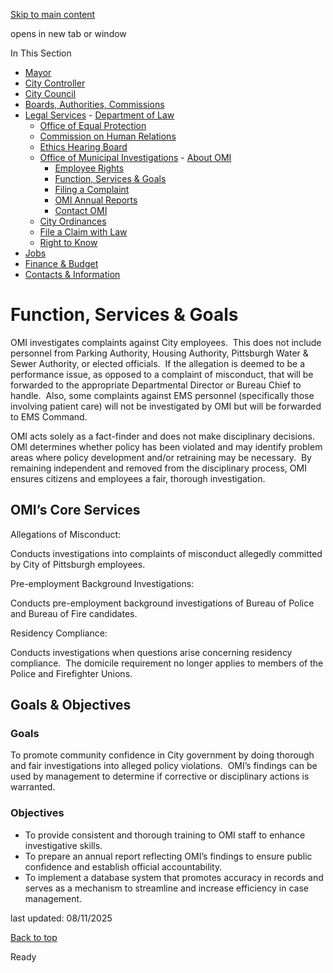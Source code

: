 [Skip to main content](https://www.pittsburghpa.gov/City-Government/Legal-Services/Office-of-Municipal-Investigations/Function-Services-Goals#main-content)

opens in new tab or window

In This Section

- [Mayor](https://www.pittsburghpa.gov/City-Government/Mayor)
- [City Controller](https://www.pittsburghpa.gov/City-Government/City-Controllers-Office)
- [City Council](https://www.pittsburghpa.gov/City-Government/City-Council)
- [Boards, Authorities, Commissions](https://www.pittsburghpa.gov/City-Government/Boards-Authorities-Commissions)
- [Legal Services](https://www.pittsburghpa.gov/City-Government/Legal-Services)  - [Department of Law](https://www.pittsburghpa.gov/City-Government/Legal-Services/Department-of-Law)
  - [Office of Equal Protection](https://www.pittsburghpa.gov/City-Government/Legal-Services/Office-of-Equal-Protection)
  - [Commission on Human Relations](https://www.pittsburghpa.gov/City-Government/Legal-Services/Commission-on-Human-Relations)
  - [Ethics Hearing Board](https://www.pittsburghpa.gov/City-Government/Legal-Services/Ethics-Hearing-Board)
  - [Office of Municipal Investigations](https://www.pittsburghpa.gov/City-Government/Legal-Services/Office-of-Municipal-Investigations)    - [About OMI](https://www.pittsburghpa.gov/City-Government/Legal-Services/Office-of-Municipal-Investigations/About-OMI)
    - [Employee Rights](https://www.pittsburghpa.gov/City-Government/Legal-Services/Office-of-Municipal-Investigations/Employee-Rights)
    - [Function, Services & Goals](https://www.pittsburghpa.gov/City-Government/Legal-Services/Office-of-Municipal-Investigations/Function-Services-Goals)
    - [Filing a Complaint](https://www.pittsburghpa.gov/City-Government/Legal-Services/Office-of-Municipal-Investigations/Filing-a-Complaint)
    - [OMI Annual Reports](https://www.pittsburghpa.gov/City-Government/Legal-Services/Office-of-Municipal-Investigations/OMI-Annual-Reports)
    - [Contact OMI](https://www.pittsburghpa.gov/City-Government/Legal-Services/Office-of-Municipal-Investigations/Contact)
  - [City Ordinances](https://www.pittsburghpa.gov/City-Government/Legal-Services/City-Ordinances)
  - [File a Claim with Law](https://www.pittsburghpa.gov/City-Government/Legal-Services/File-a-Claim-with-Law)
  - [Right to Know](https://www.pittsburghpa.gov/City-Government/Legal-Services/Right-to-Know)
- [Jobs](https://www.pittsburghpa.gov/City-Government/Jobs)
- [Finance & Budget](https://www.pittsburghpa.gov/City-Government/Finance-Budget)
- [Contacts & Information](https://www.pittsburghpa.gov/City-Government/Contacts-Information)

# Function, Services & Goals

OMI investigates complaints against City employees.  This does not include personnel from Parking Authority, Housing Authority, Pittsburgh Water & Sewer Authority, or elected officials.  If the allegation is deemed to be a performance issue, as opposed to a complaint of misconduct, that will be forwarded to the appropriate Departmental Director or Bureau Chief to handle.  Also, some complaints against EMS personnel (specifically those involving patient care) will not be investigated by OMI but will be forwarded to EMS Command.

OMI acts solely as a fact-finder and does not make disciplinary decisions.  OMI determines whether policy has been violated and may identify problem areas where policy development and/or retraining may be necessary.  By remaining independent and removed from the disciplinary process, OMI ensures citizens and employees a fair, thorough investigation.

## OMI’s Core Services

Allegations of Misconduct:

Conducts investigations into complaints of misconduct allegedly committed by City of Pittsburgh employees.

Pre-employment Background Investigations:

Conducts pre-employment background investigations of Bureau of Police and Bureau of Fire candidates.

Residency Compliance:

Conducts investigations when questions arise concerning residency compliance.  The domicile requirement no longer applies to members of the Police and Firefighter Unions.

## Goals & Objectives

### Goals

To promote community confidence in City government by doing thorough and fair investigations into alleged policy violations.  OMI’s findings can be used by management to determine if corrective or disciplinary actions is warranted.

### Objectives

- To provide consistent and thorough training to OMI staff to enhance investigative skills.
- To prepare an annual report reflecting OMI’s findings to ensure public confidence and establish official accountability.
- To implement a database system that promotes accuracy in records and serves as a mechanism to streamline and increase efficiency in case management.

last updated: 08/11/2025

[Back to top](https://www.pittsburghpa.gov/City-Government/Legal-Services/Office-of-Municipal-Investigations/Function-Services-Goals#body-top)

Ready

